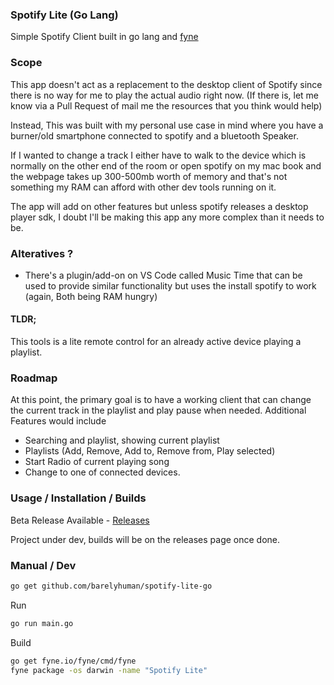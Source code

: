 ### Spotify Lite (Go Lang)
Simple Spotify Client built in go lang and [fyne](http://fyne.io)


### Scope
This app doesn't act as a replacement to the desktop client of Spotify since there is no way for me to play the actual audio right now.
(If there is, let me know via a Pull Request of mail me the resources that you think would help)

Instead,
This was built with my personal use case in mind where you have a burner/old smartphone connected to spotify and a bluetooth Speaker.

If I wanted to change a track I either have to walk to the device which is normally on the other end of the room or open spotify on my mac book and the webpage takes up 300-500mb worth of memory and that's not something my RAM can afford with other dev tools running on it. 

The app will add on other features but unless spotify releases a desktop player sdk, I doubt I'll be making this app any more complex than it needs to be.

### Alteratives ?
- There's a plugin/add-on on VS Code called Music Time that can be used to provide similar functionality but uses the install spotify to work (again, Both being RAM hungry)

#### TLDR;
This tools is a lite remote control for an already active device playing a playlist.

### Roadmap 
At this point, the primary goal is to have a working client that can change the current track in the playlist and play pause when needed.
Additional Features would include

- Searching and playlist, showing current playlist
- Playlists (Add, Remove, Add to, Remove from, Play selected)
- Start Radio of current playing song 
- Change to one of connected devices.

### Usage / Installation / Builds 

Beta Release Available - [Releases](https://github.com/barelyhuman/spotify-lite-go/releases)

Project under dev, builds will be on the releases page once done.


### Manual / Dev 

```sh
go get github.com/barelyhuman/spotify-lite-go
```

Run
```sh
go run main.go
```

Build
```sh
go get fyne.io/fyne/cmd/fyne
fyne package -os darwin -name "Spotify Lite"
```